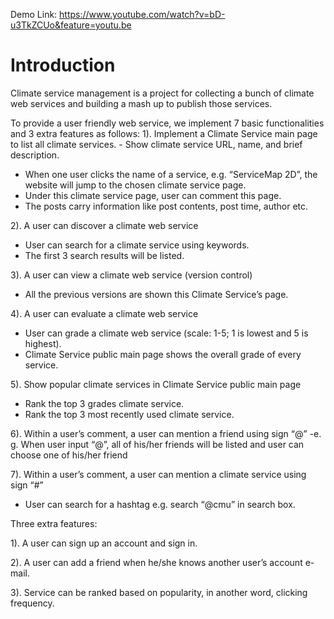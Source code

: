 Demo Link: https://www.youtube.com/watch?v=bD-u3TkZCUo&feature=youtu.be

# Introduction 
Climate service management is a project for collecting a bunch of climate web services and building a mash up to publish those services.

To provide a user friendly web service, we implement 7 basic functionalities and 3 extra features as follows:
1). Implement a Climate Service main page to list all climate services.
    - Show climate service URL, name, and brief description.
- When one user clicks the name of a service, e.g. “ServiceMap 2D”, the website will jump to the chosen climate service page.
- Under this climate service page, user can comment this page.
- The posts carry information like post contents, post time, author etc.

2). A user can discover a climate web service
- User can search for a climate service using keywords.
- The first 3 search results will be listed.

3). A user can view a climate web service (version control)
- All the previous versions are shown this Climate Service’s page.

4). A user can evaluate a climate web service
- User can grade a climate web service (scale: 1-5; 1 is lowest and 5 is highest).
- Climate Service public main page shows the overall grade of every service.

5). Show popular climate services in Climate Service public main page
- Rank the top 3 grades climate service.
- Rank the top 3 most recently used climate service.

6). Within a user’s comment, a user can mention a friend using sign “@”
-e. g. When user input “@”, all of his/her friends will be listed and user can choose one of his/her friend

7). Within a user’s comment, a user can mention a climate service using sign “#” 
- User can search for a hashtag e.g. search “@cmu” in search box.

Three extra features:

1). A user can sign up an account and sign in.

2). A user can add a friend when he/she knows another user’s account e-mail.

3). Service can be ranked based on popularity, in another word, clicking frequency.
